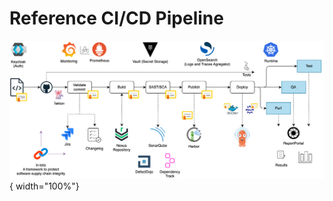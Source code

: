 # Reference CI/CD Pipeline

![EPAM Delivery Platform Reference CI/CD Pipeline](../assets/developer-guide/architecture/reference-cicd-pipeline.png){ width="100%"}
